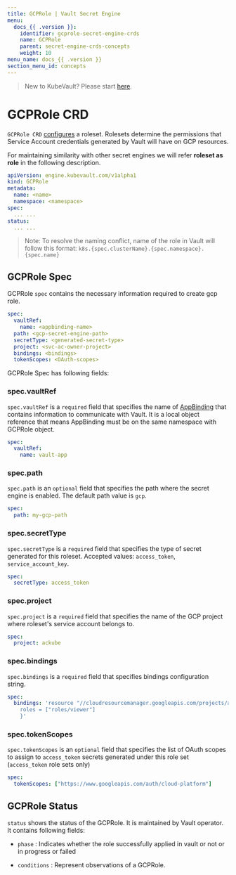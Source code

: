 ```yaml
---
title: GCPRole | Vault Secret Engine
menu:
  docs_{{ .version }}:
    identifier: gcprole-secret-engine-crds
    name: GCPRole
    parent: secret-engine-crds-concepts
    weight: 10
menu_name: docs_{{ .version }}
section_menu_id: concepts
---
```


> New to KubeVault? Please start [here](/docs/concepts/README.md).

# GCPRole CRD

`GCPRole CRD` [configures](https://www.vaultproject.io/docs/secrets/gcp/index.html#setup) a roleset.
Rolesets determine the permissions that Service Account credentials generated by Vault will have on GCP resources.

For maintaining similarity with other secret engines we will refer **roleset as role** in the following description.

```yaml
apiVersion: engine.kubevault.com/v1alpha1
kind: GCPRole
metadata:
  name: <name>
  namespace: <namespace>
spec:
  ... ...
status: 
  ... ...
```

> Note: To resolve the naming conflict, name of the role in Vault will follow this format: `k8s.{spec.clusterName}.{spec.namespace}.{spec.name}`

## GCPRole Spec

GCPRole `spec` contains the necessary information required to create gcp role.

```yaml
spec:
  vaultRef:
    name: <appbinding-name>
  path: <gcp-secret-engine-path>
  secretType: <generated-secret-type>
  project: <svc-ac-owner-project>
  bindings: <bindings>
  tokenScopes: <OAuth-scopes>
```

GCPRole Spec has following fields:

### spec.vaultRef

`spec.vaultRef` is a `required` field that specifies the name of [AppBinding](/docs/concepts/vault-server-crds/auth-methods/appbinding.md) that contains information to communicate with Vault.
 It is a local object reference that means AppBinding must be on the same namespace with GCPRole object. 

```yaml
spec:
  vaultRef:
    name: vault-app
```
### spec.path

`spec.path` is an `optional` field that specifies the path where the secret engine 
is enabled. The default path value is `gcp`.

```yaml
spec:
  path: my-gcp-path
```

### spec.secretType

`spec.secretType` is a `required` field that specifies the type of secret generated for this roleset. Accepted values: `access_token`, `service_account_key`.

```yaml
spec:
  secretType: access_token
```

### spec.project

`spec.project` is a `required` field that specifies the name of the GCP project where roleset's service account belongs to.

```yaml
spec:
  project: ackube
```

### spec.bindings

`spec.bindings` is a `required` field that specifies bindings configuration string.

```yaml
spec:
  bindings: 'resource "//cloudresourcemanager.googleapis.com/projects/ackube" {
    roles = ["roles/viewer"]
    }'
```

### spec.tokenScopes

`spec.tokenScopes` is an `optional` field that specifies the list of 
OAuth scopes to assign to `access_token` secrets generated under this role
 set (`access_token` role sets only)

```yaml
spec:
  tokenScopes: ["https://www.googleapis.com/auth/cloud-platform"]
```

## GCPRole Status

`status` shows the status of the GCPRole. It is maintained by Vault operator. It contains following fields:

- `phase` : Indicates whether the role successfully applied in vault or not or in progress or failed

- `conditions` : Represent observations of a GCPRole.
